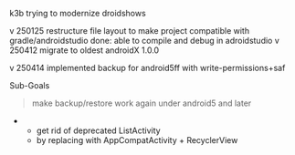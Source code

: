 k3b trying to modernize droidshows

v 250125 restructure file layout to make project compatible with gradle/androidstudio
    done: able to compile and debug in adroidstudio
v 250412 migrate to oldest androidX 1.0.0

v 250414 implemented backup for android5ff with write-permissions+saf

Sub-Goals

> make backup/restore work again under android5 and later

* * get rid of deprecated ListActivity
  * by replacing with AppCompatActivity + RecyclerView 
